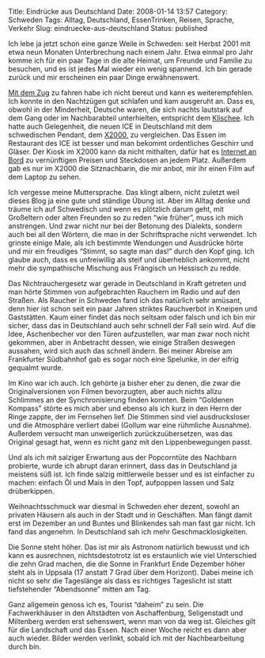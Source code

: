 Title: Eindrücke aus Deutschland
Date: 2008-01-14 13:57
Category: Schweden
Tags: Alltag, Deutschland, EssenTrinken, Reisen, Sprache, Verkehr
Slug: eindruecke-aus-deutschland
Status: published

Ich lebe ja jetzt schon eine ganze Weile in Schweden: seit Herbst 2001
mit etwa neun Monaten Unterbrechung nach einem Jahr. Etwa einmal pro
Jahr komme ich für ein paar Tage in die alte Heimat, um Freunde und
Familie zu besuchen, und es ist jedes Mal wieder ein wenig spannend. Ich
bin gerade zurück und mir erscheinen ein paar Dinge erwähnenswert.

[Mit dem
Zug](http://www.fiket.de/2007/11/19/mit-dem-zug-nach-deutschland/) zu
fahren habe ich nicht bereut und kann es weiterempfehlen. Ich konnte in
den Nachtzügen gut schlafen und kam ausgeruht an. Dass es, obwohl in der
Minderheit, Deutsche waren, die sich nachts lautstark auf dem Gang oder
im Nachbarabteil unterhielten, entspricht dem
[Klischee](http://www.fiket.de/2006/05/30/schweden-ueber-deutsche/). Ich
hatte auch Gelegenheit, die neuen ICE in Deutschland mit dem
schwedischen Pendant, dem [X2000](http://de.wikipedia.org/wiki/X2000),
zu vergleichen. Das Essen im Restaurant des ICE ist besser und man
bekommt ordentliches Geschirr und Gläser. Der Kiosk im X2000 kann da
nicht mithalten, dafür hat es [Internet an
Bord](http://internetombord.se/) zu vernünftigen Preisen und Steckdosen
an jedem Platz. Außerdem gab es nur im X2000 die Sitznachbarin, die mir
anbot, mir ihr einen Film auf dem Laptop zu sehen.

Ich vergesse meine Muttersprache. Das klingt albern, nicht zuletzt weil
dieses Blog ja eine gute und ständige Übung ist. Aber im Alltag denke
und träume ich auf Schwedisch und wenn es plötzlich darum geht, mit
Großeltern oder alten Freunden so zu reden “wie früher”, muss ich mich
anstrengen. Und zwar nicht nur bei der Betonung des Dialekts, sondern
auch bei all den Wörtern, die man in der Schriftsprache nicht verwendet.
Ich grinste einige Male, als ich bestimmte Wendungen und Ausdrücke hörte
und mir ein freudiges “Stimmt, so sagte man das!” durch den Kopf ging.
Ich glaube auch, dass es unfreiwillig als steif und überheblich ankommt,
nicht mehr die sympathische Mischung aus Frängisch un Hessisch zu redde.

Das Nichtrauchergesetz war gerade in Deutschland in Kraft getreten und
man hörte Stimmen von aufgebrachten Rauchern im Radio und auf den
Straßen. Als Raucher in Schweden fand ich das natürlich sehr amüsant,
denn hier ist schon seit ein paar Jahren striktes Rauchverbot in Kneipen
und Gaststätten. Kaum einer findet das noch seltsam oder falsch und ich
bin mir sicher, dass das in Deutschland auch sehr schnell der Fall sein
wird. Auf die Idee, Aschenbecher vor den Türen aufzustellen, war man
zwar noch nicht gekommen, aber in Anbetracht dessen, wie einige Straßen
deswegen aussahen, wird sich auch das schnell ändern. Bei meiner Abreise
am Frankfurter Südbahnhof gab es sogar noch eine Spelunke, in der eifrig
gequalmt wurde.

Im Kino war ich auch. Ich gehörte ja bisher eher zu denen, die zwar die
Originalversionen von Filmen bevorzugten, aber auch nichts allzu
Schlimmes an der Synchronisierung finden konnten. Beim “Goldenen
Kompass” störte es mich aber und ebenso als ich kurz in den Herrn der
Ringe zappte, der im Fernsehen lief. Die Stimmen sind viel
ausdrucksloser und die Atmosphäre verliert dabei (Gollum war eine
rühmliche Ausnahme). Außerdem versucht man unweigerlich
zurückzuübersetzen, was das Original gesagt hat, wenn es nicht ganz mit
den Lippenbewegungen passt.

Und als ich mit salziger Erwartung aus der Popcorntüte des Nachbarn
probierte, wurde ich abrupt daran erinnert, dass das in Deutschland ja
meistens süß ist. Ich finde salzig mittlerweile besser und es ist
einfacher zu machen: einfach Öl und Mais in den Topf, aufpoppen lassen
und Salz drüberkippen.

Weihnachtsschmuck war diesmal in Schweden eher dezent, sowohl an
privaten Häusern als auch in der Stadt und in Geschäften. Man fängt
damit erst im Dezember an und Buntes und Blinkendes sah man fast gar
nicht. Ich fand das angenehm. In Deutschland sah ich mehr
Geschmacklosigkeiten.

Die Sonne steht höher. Das ist mir als Astronom natürlich bewusst und
ich kann es ausrechnen, nichtsdestotrotz ist es erstaunlich wie viel
Unterschied die zehn Grad machen, die die Sonne in Frankfurt Ende
Dezember höher steht als in Uppsala (17 anstatt 7 Grad über dem
Horizont). Dabei meine ich nicht so sehr die Tageslänge als dass es
richtiges Tageslicht ist statt tiefstehender “Abendsonne” mitten am Tag.

Ganz allgemein genoss ich es, Tourist “daheim” zu sein. Die
Fachwerkhäuser in den Altstädten von Aschaffenburg, Seligenstadt und
Miltenberg werden erst sehenswert, wenn man von da weg ist. Gleiches
gilt für die Landschaft und das Essen. Nach einer Woche reicht es dann
aber auch wieder. Bilder werden verlinkt, sobald ich mit der
Nachbearbeitung durch bin.

